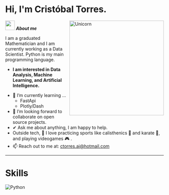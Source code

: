 # Hi, I'm Cristóbal Torres. 

<img align="right" width=300px alt="Unicorn" src="https://c.tenor.com/GN73MKBawZYAAAAi/busy-cute.gif" />

<img src="https://media.giphy.com/media/ObNTw8Uzwy6KQ/giphy.gif" width="30px">&nbsp;***About me***

I am a graduated Mathematician and I am currently working as a Data Scientist. Python is my main programming language. 
* **I am interested in Data Analysis, Machine Learning, and Artificial Intelligence.**
- 🌱 I’m currently learning ...
  - FastApi
  - Plotly/Dash
- 👯 I’m looking forward to collaborate on open source projects.
- ✔ Ask me about anything, I am happy to help.
- Outside tech, 💜 I love practicing sports like calisthenics 🤸 and karate 🥋, and playing videogames 🎮 . <br>
- 📫 Reach out to me at: <a href="ctorres.ai@hotmail.com">ctorres.ai@hotmail.com</a>


---------------------------------------------------------------------------------------------------------------------

# Skills

![Python](https://img.shields.io/badge/python-3670A0?style=for-the-badge&logo=python&logoColor=ffdd54)
